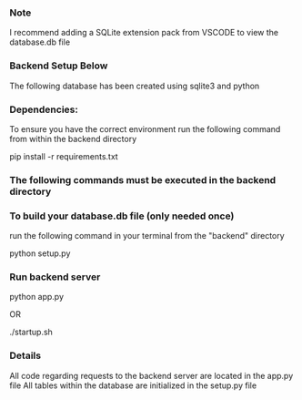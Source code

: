 
### Note 
I recommend adding a SQLite extension pack from VSCODE to view the database.db file


### Backend Setup Below

The following database has been created using sqlite3 and python


### Dependencies:
To ensure you have the correct environment run the following command from within the backend directory

pip install -r requirements.txt


### The following commands must be executed in the backend directory

### To build your database.db file (only needed once)
run the following command in your terminal from the "backend" directory

python setup.py

### Run backend server

python app.py

OR

./startup.sh

### Details
All code regarding requests to the backend server are located in the app.py file
All tables within the database are initialized in the setup.py file



